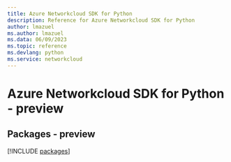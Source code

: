 ```yaml
---
title: Azure Networkcloud SDK for Python
description: Reference for Azure Networkcloud SDK for Python
author: lmazuel
ms.author: lmazuel
ms.data: 06/09/2023
ms.topic: reference
ms.devlang: python
ms.service: networkcloud
---
```

# Azure Networkcloud SDK for Python - preview
## Packages - preview
[!INCLUDE [packages](networkcloud-index.md)]